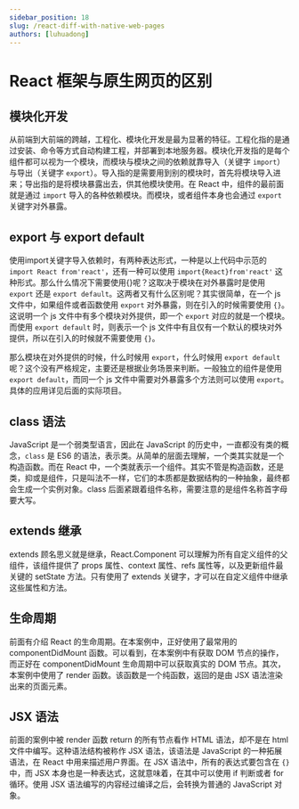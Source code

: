 ```yaml
---
sidebar_position: 18
slug: /react-diff-with-native-web-pages
authors: [luhuadong]
---
```


# React 框架与原生网页的区别



## 模块化开发

从前端到大前端的跨越，工程化、模块化开发是最为显著的特征。工程化指的是通过安装、命令等方式自动构建工程，并部署到本地服务器。模块化开发指的是每个组件都可以视为一个模块，而模块与模块之间的依赖就靠导入（关键字 `import`）与导出（关键字 `export`）。导入指的是需要用到别的模块时，首先将模块导入进来；导出指的是将模块暴露出去，供其他模块使用。在 React 中，组件的最前面就是通过 `import` 导入的各种依赖模块。而模块，或者组件本身也会通过 `export` 关键字对外暴露。

## export 与 export default

使用import关键字导入依赖时，有两种表达形式，一种是以上代码中示范的 `import React from'react'`，还有一种可以使用 `import{React}from'react'` 这种形式。那么什么情况下需要使用{}呢？这取决于模块在对外暴露时是使用 `export` 还是 `export default`。这两者又有什么区别呢？其实很简单，在一个 js 文件中，如果组件或者函数使用 `export` 对外暴露，则在引入的时候需要使用 `{}`。这说明一个 js 文件中有多个模块对外提供，即一个 `export` 对应的就是一个模块。而使用 `export default` 时，则表示一个 js 文件中有且仅有一个默认的模块对外提供，所以在引入的时候就不需要使用 `{}`。

那么模块在对外提供的时候，什么时候用 `export`，什么时候用 `export default` 呢？这个没有严格规定，主要还是根据业务场景来判断。一般独立的组件是使用 `export default`，而同一个 js 文件中需要对外暴露多个方法则可以使用 `export`。具体的应用详见后面的实际项目。

## class 语法

JavaScript 是一个弱类型语言，因此在 JavaScript 的历史中，一直都没有类的概念，`class` 是 ES6 的语法，表示类。从简单的层面去理解，一个类其实就是一个构造函数。而在 React 中，一个类就表示一个组件。其实不管是构造函数，还是类，抑或是组件，只是叫法不一样，它们的本质都是数据结构的一种抽象，最终都会生成一个实例对象。class 后面紧跟着组件名称，需要注意的是组件名称首字母要大写。

## extends 继承

extends 顾名思义就是继承，React.Component 可以理解为所有自定义组件的父组件，该组件提供了 props 属性、context 属性、refs 属性等，以及更新组件最关键的 setState 方法。只有使用了 extends 关键字，才可以在自定义组件中继承这些属性和方法。

## 生命周期

前面有介绍 React 的生命周期。在本案例中，正好使用了最常用的 componentDidMount 函数。可以看到，在本案例中有获取 DOM 节点的操作，而正好在 componentDidMount 生命周期中可以获取真实的 DOM 节点。其次，本案例中使用了 render 函数。该函数是一个纯函数，返回的是由 JSX 语法渲染出来的页面元素。

## JSX 语法

前面的案例中被 render 函数 return 的所有节点看作 HTML 语法，却不是在 html 文件中编写。这种语法结构被称作 JSX 语法，该语法是 JavaScript 的一种拓展语法，在 React 中用来描述用户界面。在 JSX 语法中，所有的表达式要包含在 `{}` 中，而 JSX 本身也是一种表达式，这就意味着，在其中可以使用 if 判断或者 for 循环。使用 JSX 语法编写的内容经过编译之后，会转换为普通的 JavaScript 对象。
